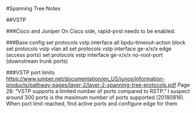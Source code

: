 #Spanning Tree Notes

##VSTP

###Cisco and Juniper
On Cisco side, rapid-pvst needs to be enabled.

###Base config
  set protocols vstp interface all bpdu-timeout-action block
  set protocols vstp vlan all
  set protocols vstp interface ge-x/x/x edge (access ports)
  set protocols vstp interface ge-x/x/x no-root-port (downstream trunk ports)

###VSTP port limits
 https://www.juniper.net/documentation/en_US/junos/information-products/pathway-pages/layer-2/layer-2-spanning-tree-protocols.pdf
 Page 28: “VSTP supports a limited number of ports compared to RSTP.”
 I suspect around 300 ports is the maximum number of ports supported (20180816).
 When port limit reached, find active ports and configure edge for them
